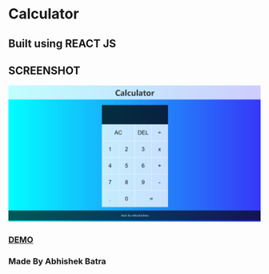 # Calculator
## Built using REACT JS

## SCREENSHOT
![screenshot](./src/images/ss.jpg)

### [DEMO](https://calc-using-react.herokuapp.com/)

### Made By Abhishek Batra
